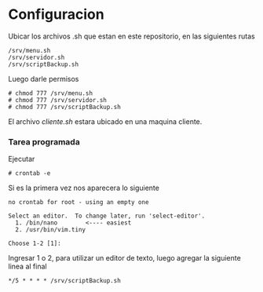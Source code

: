 # Configuracion

Ubicar los archivos .sh que estan en este repositorio, en las siguientes rutas
```
/srv/menu.sh
/srv/servidor.sh
/srv/scriptBackup.sh
```

Luego darle permisos
```
# chmod 777 /srv/menu.sh
# chmod 777 /srv/servidor.sh
# chmod 777 /srv/scriptBackup.sh
```

El archivo *cliente.sh* estara ubicado en una maquina cliente.

### Tarea programada

Ejecutar

```
# crontab -e
```

Si es la primera vez nos aparecera lo siguiente
```
no crontab for root - using an empty one

Select an editor.  To change later, run 'select-editor'.
  1. /bin/nano        <---- easiest
  2. /usr/bin/vim.tiny

Choose 1-2 [1]:
```

Ingresar 1 o 2, para utilizar un editor de texto, luego agregar la siguiente linea al final
```
*/5 * * * * /srv/scriptBackup.sh
```
